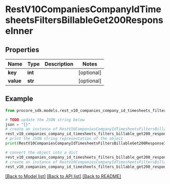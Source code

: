 # RestV10CompaniesCompanyIdTimesheetsFiltersBillableGet200ResponseInner


## Properties

Name | Type | Description | Notes
------------ | ------------- | ------------- | -------------
**key** | **int** |  | [optional] 
**value** | **str** |  | [optional] 

## Example

```python
from procore_sdk.models.rest_v10_companies_company_id_timesheets_filters_billable_get200_response_inner import RestV10CompaniesCompanyIdTimesheetsFiltersBillableGet200ResponseInner

# TODO update the JSON string below
json = "{}"
# create an instance of RestV10CompaniesCompanyIdTimesheetsFiltersBillableGet200ResponseInner from a JSON string
rest_v10_companies_company_id_timesheets_filters_billable_get200_response_inner_instance = RestV10CompaniesCompanyIdTimesheetsFiltersBillableGet200ResponseInner.from_json(json)
# print the JSON string representation of the object
print(RestV10CompaniesCompanyIdTimesheetsFiltersBillableGet200ResponseInner.to_json())

# convert the object into a dict
rest_v10_companies_company_id_timesheets_filters_billable_get200_response_inner_dict = rest_v10_companies_company_id_timesheets_filters_billable_get200_response_inner_instance.to_dict()
# create an instance of RestV10CompaniesCompanyIdTimesheetsFiltersBillableGet200ResponseInner from a dict
rest_v10_companies_company_id_timesheets_filters_billable_get200_response_inner_from_dict = RestV10CompaniesCompanyIdTimesheetsFiltersBillableGet200ResponseInner.from_dict(rest_v10_companies_company_id_timesheets_filters_billable_get200_response_inner_dict)
```
[[Back to Model list]](../README.md#documentation-for-models) [[Back to API list]](../README.md#documentation-for-api-endpoints) [[Back to README]](../README.md)


